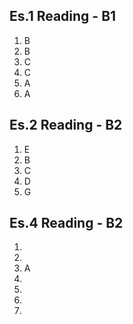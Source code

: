## Es.1 Reading - B1

1. B
2. B
3. C
4. C
5. A 
6. A

## Es.2 Reading - B2
1. E
2. B
3. C
4. D
5. G

## Es.4 Reading - B2	

1. 
2.  
3. A  
4.  
5.  
6.  
7. 
<!--stackedit_data:
eyJoaXN0b3J5IjpbMTQ0ODIxMDA1NSwtMTE2MTExMTM4NiwtNj
AwOTM5MTMxLC05ODgxOTgyNDMsNzkzNzkyNjA0XX0=
-->